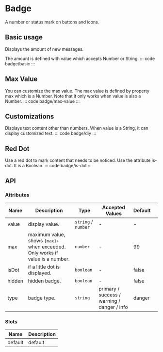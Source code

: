 <script setup>
import basic from 'exam/badge/basic.vue'
import maxValue from 'exam/badge/max-value.vue'
import diy from 'exam/badge/diy.vue'
import isDot from 'exam/badge/is-dot.vue'
</script>

# Badge

A number or status mark on buttons and icons.

## Basic usage

Displays the amount of new messages.

The amount is defined with value which accepts Number or String.
::: code badge/basic
<basic></basic>
:::

## Max Value

You can customize the max value.
The max value is defined by property max which is a Number. Note that it only works when value is also a Number.
::: code badge/max-value
<maxValue></maxValue>
:::

## Customizations

Displays text content other than numbers.
When value is a String, it can display customized text.
::: code badge/diy
<diy></diy>
:::

## Red Dot

Use a red dot to mark content that needs to be noticed.
Use the attribute is-dot. It is a Boolean.
::: code badge/is-dot
<isDot></isDot>
:::

## API

### Attributes

| Name   | Description                                                                   | Type                | Accepted Values                             | Default |     |
| ------ | ----------------------------------------------------------------------------- | ------------------- | ------------------------------------------- | ------- | --- |
| value  | display value.                                                                | `string` / `number` | -                                           | -       |     |
| max    | maximum value, shows `{max}+` when exceeded. Only works if value is a number. | `number`            | -                                           | 99      |     |
| isDot  | if a little dot is displayed.                                                 | `boolean`           | -                                           | false   |     |
| hidden | hidden badge.                                                                 | `boolean`           | -                                           | false   |     |
| type   | badge type.                                                                   | `string`            | primary / success / warning / danger / info | danger  |     |

### Slots

| Name    | Description |
| ------- | ----------- |
| default | default     |
